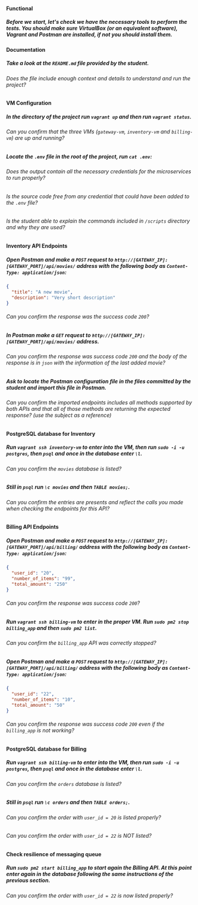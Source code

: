 #### Functional

##### Before we start, let's check we have the necessary tools to perform the tests. You should make sure VirtualBox (or an equivalent software), Vagrant and Postman are installed, if not you should install them.

#### Documentation

##### Take a look at the `README.md` file provided by the student.

###### Does the file include enough context and details to understand and run the project?

#### VM Configuration

##### In the directory of the project run `vagrant up` and then run `vagrant status`.

###### Can you confirm that the three VMs (`gateway-vm`, `inventory-vm` and `billing-vm`) are up and running?

##### Locate the `.env` file in the root of the project, run `cat .env`:

###### Does the output contain all the necessary credentials for the microservices to run properly?

###### Is the source code free from any credential that could have been added to the `.env` file?

###### Is the student able to explain the commands included in `/scripts` directory and why they are used?

#### Inventory API Endpoints

##### Open Postman and make a `POST` request to `http://[GATEWAY_IP]:[GATEWAY_PORT]/api/movies/` address with the following body as `Content-Type: application/json`:

```json
{
  "title": "A new movie",
  "description": "Very short description"
}
```

###### Can you confirm the response was the success code `200`?

##### In Postman make a `GET` request to `http://[GATEWAY_IP]:[GATEWAY_PORT]/api/movies/` address.

###### Can you confirm the response was success code `200` and the body of the response is in `json` with the information of the last added movie?

##### Ask to locate the Postman configuration file in the files committed by the student and import this file in Postman.

###### Can you confirm the imported endpoints includes all methods supported by both APIs and that all of those methods are returning the expected response? (use the subject as a reference)

#### PostgreSQL database for Inventory

##### Run `vagrant ssh inventory-vm` to enter into the VM, then run `sudo -i -u postgres`, then `psql` and once in the database enter `\l`.

###### Can you confirm the `movies` database is listed?

##### Still in `psql` run `\c movies` and then `TABLE movies;`.

###### Can you confirm the entries are presents and reflect the calls you made when checking the endpoints for this API?

#### Billing API Endpoints

##### Open Postman and make a `POST` request to `http://[GATEWAY_IP]:[GATEWAY_PORT]/api/billing/` address with the following body as `Content-Type: application/json`:

```json
{
  "user_id": "20",
  "number_of_items": "99",
  "total_amount": "250"
}
```

###### Can you confirm the response was success code `200`?

##### Run `vagrant ssh billing-vm` to enter in the proper VM. Run `sudo pm2 stop billing_app` and then `sudo pm2 list`.

###### Can you confirm the `billing_app` API was correctly stopped?

##### Open Postman and make a `POST` request to `http://[GATEWAY_IP]:[GATEWAY_PORT]/api/billing/` address with the following body as `Content-Type: application/json`:

```json
{
  "user_id": "22",
  "number_of_items": "10",
  "total_amount": "50"
}
```

###### Can you confirm the response was success code `200` even if the `billing_app` is not working?

#### PostgreSQL database for Billing

##### Run `vagrant ssh billing-vm` to enter into the VM, then run `sudo -i -u postgres`, then `psql` and once in the database enter `\l`.

###### Can you confirm the `orders` database is listed?

##### Still in `psql` run `\c orders` and then `TABLE orders;`.

###### Can you confirm the order with `user_id = 20` is listed properly?

###### Can you confirm the order with `user_id = 22` is NOT listed?

#### Check resilience of messaging queue

##### Run `sudo pm2 start billing_app` to start again the Billing API. At this point enter again in the database following the same instructions of the previous section.

###### Can you confirm the order with `user_id = 22` is now listed properly?
